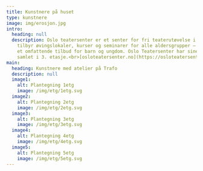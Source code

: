 ```yaml
---
title: Kunstnere på huset
type: kunstnere
image: img/erosjon.jpg
intro:
  heading: null
  description: Oslo teatersenter er et senter for fri teaterutøvelse i Oslo. De
    tilbyr øvingslokaler, kurser og seminarer for alle aldersgrupper – inkludert
    et omfattende tilbud for barn og ungdom. Oslo Teatersenter har sine lokaler
    samlet i 3. etasje.<br>[osloteatersenter.no](https://osloteatersenter.no/).
main:
  heading: Kunstnere med atelier på Trafo
  description: null
  image1:
    alt: Plantegning 1etg
    image: /img/etg/1etg.svg
  image2:
    alt: Plantegning 2etg
    image: /img/etg/2etg.svg
  image3:
    alt: Plantegning 3etg
    image: /img/etg/3etg.svg
  image4:
    alt: Plantegning 4etg
    image: /img/etg/4etg.svg
  image5:
    alt: Plantegning 5etg
    image: /img/etg/5etg.svg
---
```

